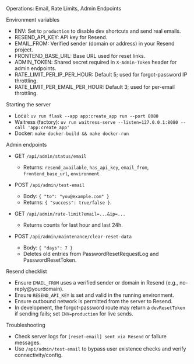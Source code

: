Operations: Email, Rate Limits, Admin Endpoints

Environment variables
- ENV: Set to `production` to disable dev shortcuts and send real emails.
- RESEND_API_KEY: API key for Resend.
- EMAIL_FROM: Verified sender (domain or address) in your Resend project.
- FRONTEND_BASE_URL: Base URL used for reset links.
- ADMIN_TOKEN: Shared secret required in `X-Admin-Token` header for admin endpoints.
- RATE_LIMIT_PER_IP_PER_HOUR: Default 5; used for forgot-password IP throttling.
- RATE_LIMIT_PER_EMAIL_PER_HOUR: Default 3; used for per-email throttling.

Starting the server
- Local: `uv run flask --app app:create_app run --port 8080`
- Waitress (factory): `uv run waitress-serve --listen=127.0.0.1:8080 --call 'app:create_app'`
- Docker: `make docker-build && make docker-run`

Admin endpoints
- GET `/api/admin/status/email`
  - Returns: `resend_available`, `has_api_key`, `email_from`, `frontend_base_url`, `environment`.

- POST `/api/admin/test-email`
  - Body: `{ "to": "you@example.com" }`
  - Returns: `{ "success": true/false }`.

- GET `/api/admin/rate-limit?email=...&ip=...`
  - Returns counts for last hour and last 24h.

- POST `/api/admin/maintenance/clear-reset-data`
  - Body: `{ "days": 7 }`
  - Deletes old entries from PasswordResetRequestLog and PasswordResetToken.

Resend checklist
- Ensure `EMAIL_FROM` uses a verified sender or domain in Resend (e.g., no-reply@yourdomain).
- Ensure `RESEND_API_KEY` is set and valid in the running environment.
- Ensure outbound network is permitted from the server to Resend.
- In development, the forgot-password route may return a `devResetToken` if sending fails; set `ENV=production` for live sends.

Troubleshooting
- Check server logs for `[reset-email] sent via Resend` or failure messages.
- Use `/api/admin/test-email` to bypass user existence checks and verify connectivity/config.
